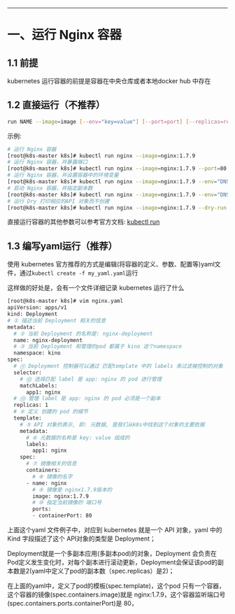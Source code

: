 





---



# 一、运行 Nginx 容器

## 1.1 前提

kubernetes 运行容器的前提是容器在中央仓库或者本地docker hub 中存在

## 1.2 直接运行（不推荐）

   ```bash
   run NAME --image=image [--env="key=value"] [--port=port] [--replicas=replicas] [--dry-run=bool] [--overrides=inline-json] [--command] -- [COMMAND] [args...]
   ```

   示例:

   ```bash
   # 运行 Nginx 容器
   [root@k8s-master k8s]# kubectl run nginx --image=nginx:1.7.9
   # 运行 Nginx 容器，并暴露端口
   [root@k8s-master k8s]# kubectl run nginx --image=nginx:1.7.9 --port=80
   # 运行 Nginx 容器，并设置容器中的环境变量
   [root@k8s-master k8s]# kubectl run nginx --image=nginx:1.7.9 --env="DNS_DOMAIN=cluster" --env="POD_NAMESPACE=default" --port=80
   # 启动 Nginx 容器，并指定副本数
   [root@k8s-master k8s]# kubectl run nginx --image=nginx:1.7.9 --env="DNS_DOMAIN=cluster" --env="POD_NAMESPACE=default" --port=80 --replicas=3
   # 运行 Dry 打印相应的API 对象而不创建
   [root@k8s-master k8s]# kubectl run nginx --image=nginx:1.7.9 --dry-run
   ```

   直接运行容器的其他参数可以参考官方文档: [kubectl run](http://docs.kubernetes.org.cn/468.html#kubectl_run)

## 1.3 编写yaml运行（推荐）

   使用 kubernetes 官方推荐的方式是编辑(将容器的定义、参数、配置等)yaml文件，通过`kubectl create -f my_yaml.yaml`运行

   

   这样做的好处是，会有一个文件详细记录 kubernetes 运行了什么

   ```bash
   [root@k8s-master k8s]# vim nginx.yaml
   apiVersion: apps/v1
   kind: Deployment
   # ① 描述当前 Deployment 相关的信息
   metadata:
     # ② 当前 Deployment 的名称是: nginx-deployment
     name: nginx-deployment
     # ③ 当前 Deployment 和管理的pod 都属于 kino 这个namespace
     namespace: kino
   spec: 
     # ⑪ Deployment 控制器可以通过 匹配template 中的 labels 来过滤被控制的对象
     selector:
       # ⑫ 选择匹配 label 是 app: nginx 的 pod 进行管理
       matchLabels:
         app1: nginx
     # ⑬ 管理 label 是 app: nginx 的 pod 必须是一个副本
     replicas: 1
     # ④ 定义 创建的 pod 的细节
     template:
       # ⑤ API 对象的表示, 即: 元数据, 是我们从k8s中找到这个对象的主要依据
       metadata:
         # ⑥ 元数据的名称是 key: value 组成的
         labels:
           app1: nginx
       spec: 
         # ⑦ 镜像相关的信息
         containers:
           # ⑧ 镜像的名字
         - name: nginx
           # ⑨ 镜像是 nginx1.7.9版本的
           image: nginx:1.7.9
           # ⑩ 指定当前镜像的 端口号
           ports:
           - containerPort: 80
   ```

   上面这个yaml 文件例子中，对应到 kubernetes 就是一个 API 对象，yaml 中的 Kind 字段描述了这个 API对象的类型是 Deployment；

   Deployment就是一个多副本应用(多副本pod)的对象，Deployment 会负责在 Pod定义发生变化时，对每个副本进行滚动更新，Deployment会保证该pod的副本数是2(yaml中定义了pod的副本数（spec.replicas）是2)；

   在上面的yaml中，定义了pod的模板(spec.template)，这个pod 只有一个容器，这个容器的镜像(spec.containers.image)就是 nginx:1.7.9，这个容器监听端口号(spec.containers.ports.containerPort)是 80，

